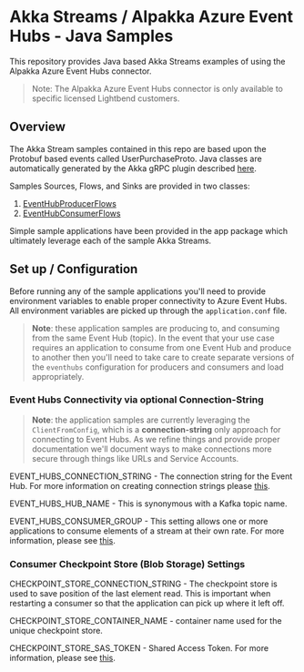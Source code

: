 # Akka Streams / Alpakka Azure Event Hubs - Java Samples

This repository provides Java based Akka Streams examples of using the Alpakka Azure Event Hubs connector.

> Note: The Alpakka Azure Event Hubs connector is only available to specific licensed Lightbend customers.

## Overview

The Akka Stream samples contained in this repo are based upon the Protobuf based events called UserPurchaseProto. Java classes are automatically generated by the Akka gRPC plugin described [here](https://doc.akka.io/docs/akka-grpc/current/).

Samples Sources, Flows, and Sinks are provided in two classes:  

1. [EventHubProducerFlows](./src/main/java/com/lightbend/streams/EventHubsProducerFlows.java)
2. [EventHubConsumerFlows](./src/main/java/com/lightbend/streams/EventHubsConsumerFlows.java)

Simple sample applications have been provided in the app package which ultimately leverage each of the sample Akka Streams.  

## Set up / Configuration

Before running any of the sample applications you'll need to provide environment variables to enable proper connectivity to Azure Event Hubs. All environment variables are picked up through the `application.conf` file.

>**Note**: these application samples are producing to, and consuming from the same Event Hub (topic). In the event that your use case requires an application to consume from one Event Hub and produce to another then you'll need to take care to create separate versions of the `eventhubs` configuration for producers and consumers and load appropriately.

### Event Hubs Connectivity via optional Connection-String

> **Note**: the application samples are currently leveraging the `ClientFromConfig`, which is a **connection-string** only approach for connecting to Event Hubs. As we refine things and provide proper documentation we'll document ways to make connections more secure through things like URLs and Service Accounts.

EVENT_HUBS_CONNECTION_STRING - The connection string for the Event Hub.
For more information on creating connection strings please [this](https://learn.microsoft.com/en-us/azure/event-hubs/event-hubs-java-get-started-send?tabs=connection-string%2Croles-azure-portal#get-the-connection-string).

EVENT_HUBS_HUB_NAME - This is synonymous with a Kafka topic name.

EVENT_HUBS_CONSUMER_GROUP - This setting allows one or more applications to consume elements of a stream at their own rate. For more information, please see [this](https://learn.microsoft.com/en-us/azure/event-hubs/event-hubs-features#consumer-groups).

### Consumer Checkpoint Store (Blob Storage) Settings

CHECKPOINT_STORE_CONNECTION_STRING - The checkpoint store is used to save position of the last element read. This is important when restarting a consumer so that the application can pick up where it left off.

CHECKPOINT_STORE_CONTAINER_NAME - container name used for the unique checkpoint store.

CHECKPOINT_STORE_SAS_TOKEN - Shared Access Token. For more information, please see [this](https://learn.microsoft.com/en-us/azure/event-hubs/event-hubs-features#sas-tokens).
